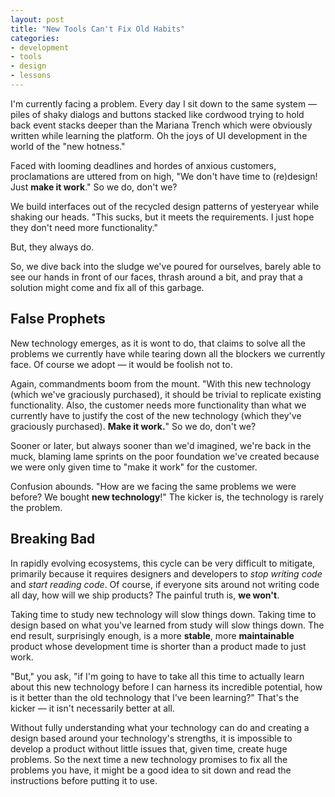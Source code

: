 ```yaml
---
layout: post
title: "New Tools Can't Fix Old Habits"
categories:
- development
- tools
- design
- lessons
---
```


I'm currently facing a problem. Every day I sit down to the same system — piles of shaky dialogs and buttons stacked like cordwood trying to hold back event stacks deeper than the Mariana Trench which were obviously written while learning the platform. Oh the joys of UI development in the world of the "new hotness."

Faced with looming deadlines and hordes of anxious customers, proclamations are uttered from on high, "We don't have time to (re)design! Just **make it work**." So we do, don't we?

We build interfaces out of the recycled design patterns of yesteryear while shaking our heads. "This sucks, but it meets the requirements. I just hope they don't need more functionality."

But, they always do.

So, we dive back into the sludge we've poured for ourselves, barely able to see our hands in front of our faces, thrash around a bit, and pray that a solution might come and fix all of this garbage.

## False Prophets

New technology emerges, as it is wont to do, that claims to solve all the problems we currently have while tearing down all the blockers we currently face. Of course we adopt — it would be foolish not to.

Again, commandments boom from the mount. "With this new technology (which we've graciously purchased), it should be trivial to replicate existing functionality. Also, the customer needs more functionality than what we currently have to justify the cost of the new technology (which they've graciously purchased). **Make it work.**" So we do, don't we?

Sooner or later, but always sooner than we'd imagined, we're back in the muck, blaming lame sprints on the poor foundation we've created because we were only given time to "make it work" for the customer.

Confusion abounds. "How are we facing the same problems we were before? We bought **new technology**!" The kicker is, the technology is rarely the problem.

## Breaking Bad

In rapidly evolving ecosystems, this cycle can be very difficult to mitigate, primarily because it requires designers and developers to _stop writing code_ and _start reading code_. Of course, if everyone sits around not writing code all day, how will we ship products? The painful truth is, **we won't**.

Taking time to study new technology will slow things down. Taking time to design based on what you've learned from study will slow things down. The end result, surprisingly enough, is a more **stable**, more **maintainable** product whose development time is shorter than a product made to just work.

"But," you ask, "if I'm going to have to take all this time to actually learn about this new technology before I can harness its incredible potential, how is it better than the old technology that I've been learning?" That's the kicker — it isn't necessarily better at all.

Without fully understanding what your technology can do and creating a design based around your technology's strengths, it is impossible to develop a product without little issues that, given time, create huge problems. So the next time a new technology promises to fix all the problems you have, it might be a good idea to sit down and read the instructions before putting it to use.

